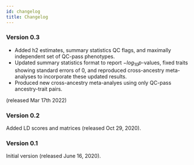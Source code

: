 ```yaml
---
id: changelog
title: Changelog
---
```


### Version 0.3

- Added h2 estimates, summary statistics QC flags, and maximally independent set of QC-pass phenotypes. 
- Updated summary statistics format to report $-log_{10} p$-values, fixed traits showing standard errors of 0, and reproduced cross-ancestry meta-analyses to incorporate these updated results. 
- Produced new cross-ancestry meta-analyes using only QC-pass ancestry-trait pairs. 

(released Mar 17th 2022)

### Version 0.2
Added LD scores and matrices (released Oct 29, 2020).

### Version 0.1

Initial version (released June 16, 2020).
